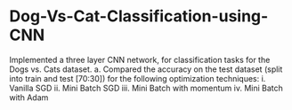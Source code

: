 # Dog-Vs-Cat-Classification-using-CNN
Implemented a three layer CNN network, for classification tasks for the Dogs vs. Cats dataset.   a. Compared the accuracy on the test dataset (split into train and test [70:30]) for the following optimization techniques:  i. Vanilla SGD  ii. Mini Batch SGD  iii. Mini Batch with momentum  iv. Mini Batch with Adam 
